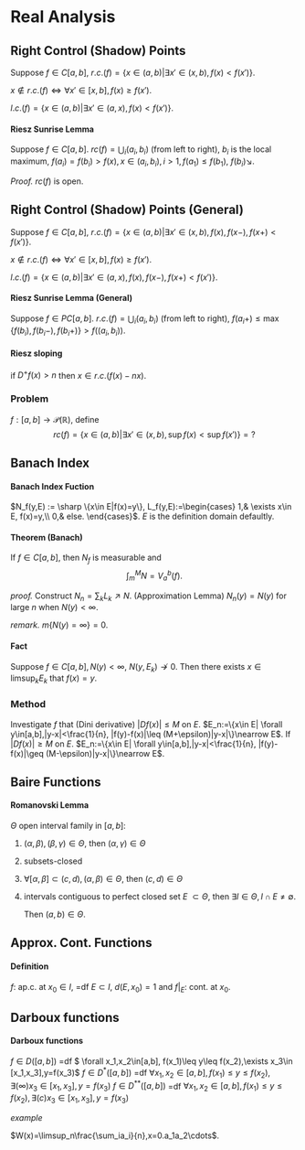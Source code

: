 # Real Analysis

## Right Control (Shadow) Points

Suppose $f\in C[a,b]$,
$r.c.(f)=\{x\in(a,b)|\exists x'\in(x,b),f(x)<f(x')\}$.

$x\not\in r.c.(f) \iff \forall x'\in[x,b], f(x)\geq f(x')$.

$l.c.(f)=\{x\in(a,b)|\exists x'\in(a,x),f(x)<f(x')\}$.

#### Riesz Sunrise Lemma

Suppose $f\in C[a,b]$. $rc(f)=\bigcup_i(a_i,b_i)$ (from left to right), $b_i$ is the local maximum, $f(a_i)=f(b_i)>f(x),x\in(a_i,b_i),i>1, f(a_1)\leq f(b_1)$, $f(b_i)\searrow$.

*Proof.*
$rc(f)$ is open.

## Right Control (Shadow) Points (General)
Suppose $f\in C[a,b]$,
$r.c.(f)=\{x\in(a,b)|\exists x'\in(x,b),f(x), f(x-),f(x+)<f(x')\}$.

$x\not\in r.c.(f) \iff \forall x'\in[x,b], f(x)\geq f(x')$.

$l.c.(f)=\{x\in(a,b)|\exists x'\in(a,x),f(x),f(x-),f(x+)<f(x')\}$.

#### Riesz Sunrise Lemma (General)

Suppose $f\in PC[a,b]$. $r.c.(f)=\bigcup_i(a_i,b_i)$ (from left to right), $f(a_i+)\leq\max\{f(b_i),f(b_i-),f(b_i+)\}>f((a_i,b_i))$.

#### Riesz sloping

if $D^+f(x)>n$ then $x\in r.c.(f(x)-nx)$.

### Problem

$f:[a,b]\to\mathscr{P}(\mathbb{R})$, define
$$rc(f)=\{x\in(a,b)|\exists x'\in(x,b),\sup f(x)<\sup f(x')\}=?$$

## Banach Index

#### Banach Index Fuction

$N_f(y,E) := \sharp \{x\in E|f(x)=y\}, L_f(y,E):=\begin{cases}
1,& \exists x\in E, f(x)=y,\\
0,& else.
\end{cases}$. $E$ is the definition domain defaultly.

#### Theorem (Banach)

If $f\in C[a,b]$, then $N_f$ is measurable and
$$\int_m^M N = V_a^b(f).$$ 

*proof.*
Construct $N_n=\sum_kL_k \nearrow N$. (Approximation Lemma) $N_n(y)=N(y)$ for large $n$ when $N(y)<\infty$.

*remark.* $m\{N(y)=\infty\}=0$.

#### Fact

Suppose $f\in C[a,b], N(y)<\infty$, $N(y,E_k)\not\rightarrow 0$. Then there exists $x\in\limsup_kE_k$ that $f(x)=y$.


### Method
Investigate $f$ that (Dini derivative) $|Df(x)|\leq M$ on $E$.
$E_n:=\{x\in E| \forall y\in[a,b],|y-x|<\frac{1}{n}, |f(y)-f(x)|\leq (M+\epsilon)|y-x|\}\nearrow E$. If $|Df(x)|\geq M$ on $E$. $E_n:=\{x\in E| \forall y\in[a,b],|y-x|<\frac{1}{n}, |f(y)-f(x)|\geq (M-\epsilon)|y-x|\}\nearrow E$.



## Baire Functions

#### Romanovski Lemma

$\Theta$ open interval family in $[a,b]$:

1. $(\alpha,\beta),(\beta,\gamma)\in \Theta$, then $(\alpha, \gamma)\in \Theta$

2. subsets-closed

3. $\forall [\alpha,\beta]\subset(c,d),(\alpha,\beta)\in\Theta$, then $(c,d)\in \Theta$

4. intervals contiguous to perfect closed set $E$ $\subset \Theta$, then $\exists I\in \Theta, I\cap E\neq\emptyset$.

   Then $(a,b)\in\Theta$.



## Approx. Cont. Functions

#### Definition

$f$: ap.c. at $x_0\in I$, =df $E\subset I$, $d(E,x_0)=1$ and $f|_E$: cont. at $x_0$.



## Darboux functions

#### Darboux functions

$f\in D([a,b])$ =df $ \forall x_1,x_2\in[a,b], f(x_1)\leq y\leq f(x_2),\exists x_3\in [x_1,x_3],y=f(x_3)$
$f\in D^*([a,b])$ =df $\forall x_1,x_2\in[a,b], f(x_1)\leq y\leq f(x_2),\exists(\infty) x_3\in [x_1,x_3],y=f(x_3)$
$f\in D^{**} ([a,b])$ =df $\forall x_1,x_2\in[a,b], f(x_1)\leq y\leq f(x_2),\exists(c) x_3\in [x_1,x_3],y=f(x_3)$



*example*

$W(x)=\limsup_n\frac{\sum_ia_i}{n},x=0.a_1a_2\cdots$.